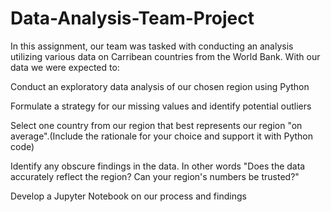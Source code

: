 # Data-Analysis-Team-Project

In this assignment, our team was tasked with conducting an analysis utilizing various data on Carribean countries from the World Bank. With our data we were expected to:

Conduct an exploratory data analysis of our chosen region using Python

Formulate a strategy for our missing values and identify potential outliers

Select one country from our region that best represents our region "on average".(Include the rationale for your choice and support it with Python code)

Identify any obscure findings in the data. In other words "Does the data accurately reflect the region? Can your region's numbers be trusted?"

Develop a Jupyter Notebook on our process and findings 

